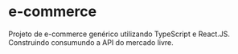 # e-commerce
Projeto de e-commerce genérico utilizando TypeScript e React.JS. Construindo consumundo a API do mercado livre.

